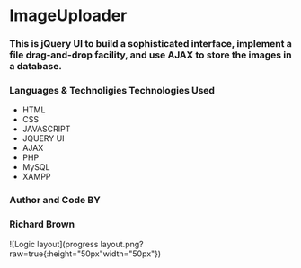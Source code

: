 # ImageUploader

### This is jQuery UI to build a sophisticated interface, implement a file drag-and-drop facility, and use AJAX to store the images in a database.

### Languages  & Technoligies Technologies Used
* HTML
* CSS
* JAVASCRIPT
* JQUERY UI
* AJAX
* PHP
* MySQL
* XAMPP

### Author and Code BY
### Richard Brown

![Logic layout](progress layout.png?raw=true{:height="50px"width="50px"})
